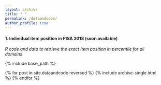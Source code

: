 ```yaml
---
layout: archive
title: " "
permalink: /dataandcode/
author_profile: true
---
```


#### 1. Individual item position in PISA 2018 (soon available)
*R code and data to retrieve the exact item position in percentile for all domains*


{% include base_path %}

{% for post in site.dataandcode reversed %}
  {% include archive-single.html %}
{% endfor %}
